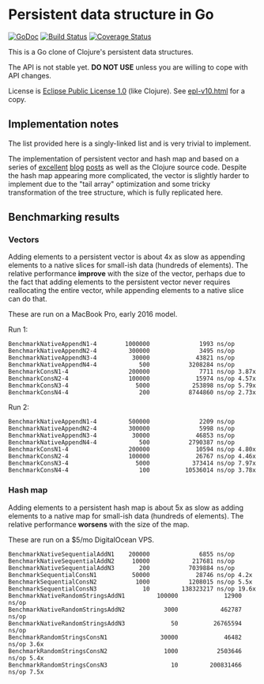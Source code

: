 # Persistent data structure in Go

[![GoDoc](https://godoc.org/github.com/xiaq/persistent?status.svg)](https://godoc.org/github.com/xiaq/persistent)
[![Build Status](https://travis-ci.org/xiaq/persistent.svg?branch=master)](https://travis-ci.org/xiaq/persistent)
[![Coverage Status](https://coveralls.io/repos/github/xiaq/persistent/badge.svg?branch=master)](https://coveralls.io/github/xiaq/persistent?branch=master)

This is a Go clone of Clojure's persistent data structures.

The API is not stable yet. **DO NOT USE** unless you are willing to cope with
API changes.

License is [Eclipse Public License 1.0](http://opensource.org/licenses/eclipse-1.0.php) (like Clojure). See [epl-v10.html](epl-v10.html) for a copy.


## Implementation notes

The list provided here is a singly-linked list and is very trivial to implement.

The implementation of persistent vector and hash map and based on a series of [excellent](http://blog.higher-order.net/2009/02/01/understanding-clojures-persistentvector-implementation) [blog](http://blog.higher-order.net/2009/09/08/understanding-clojures-persistenthashmap-deftwice) [posts](http://blog.higher-order.net/2010/08/16/assoc-and-clojures-persistenthashmap-part-ii.html) as well as the Clojure source code. Despite the hash map appearing more complicated, the vector is slightly harder to implement due to the "tail array" optimization and some tricky transformation of the tree structure, which is fully replicated here.

## Benchmarking results

### Vectors

Adding elements to a persistent vector is about 4x as slow as appending elements to a native slices for small-ish data (hundreds of elements). The relative performance **improve** with the size of the vector, perhaps due to the fact that adding elements to the persistent vector never requires reallocating the entire vector, while appending elements to a native slice can do that.

These are run on a MacBook Pro, early 2016 model.

Run 1:

```
BenchmarkNativeAppendN1-4        1000000              1993 ns/op
BenchmarkNativeAppendN2-4         300000              3495 ns/op
BenchmarkNativeAppendN3-4          30000             43821 ns/op
BenchmarkNativeAppendN4-4            500           3208284 ns/op
BenchmarkConsN1-4                 200000              7711 ns/op 3.87x
BenchmarkConsN2-4                 100000             15974 ns/op 4.57x
BenchmarkConsN3-4                   5000            253898 ns/op 5.79x
BenchmarkConsN4-4                    200           8744860 ns/op 2.73x
```

Run 2:

```
BenchmarkNativeAppendN1-4         500000              2209 ns/op
BenchmarkNativeAppendN2-4         300000              5998 ns/op
BenchmarkNativeAppendN3-4          30000             46853 ns/op
BenchmarkNativeAppendN4-4            500           2790387 ns/op
BenchmarkConsN1-4                 200000             10594 ns/op 4.80x
BenchmarkConsN2-4                 100000             26767 ns/op 4.46x
BenchmarkConsN3-4                   5000            373414 ns/op 7.97x
BenchmarkConsN4-4                    100          10536014 ns/op 3.78x
```

### Hash map

Adding elements to a persistent hash map is about 5x as slow as adding elements to a native map for small-ish data (hundreds of elements). The relative performance **worsens** with the size of the map.

These are run on a $5/mo DigitalOcean VPS.

```
BenchmarkNativeSequentialAddN1    200000              6855 ns/op
BenchmarkNativeSequentialAddN2     10000            217681 ns/op
BenchmarkNativeSequentialAddN3       200           7039884 ns/op
BenchmarkSequentialConsN1          50000             28746 ns/op 4.2x
BenchmarkSequentialConsN2           1000           1208015 ns/op 5.5x
BenchmarkSequentialConsN3             10         138323217 ns/op 19.6x
BenchmarkNativeRandomStringsAddN1         100000             12900 ns/op
BenchmarkNativeRandomStringsAddN2           3000            462787 ns/op
BenchmarkNativeRandomStringsAddN3             50          26765594 ns/op
BenchmarkRandomStringsConsN1               30000             46482 ns/op 3.6x
BenchmarkRandomStringsConsN2                1000           2503646 ns/op 5.4x
BenchmarkRandomStringsConsN3                  10         200831466 ns/op 7.5x
```
